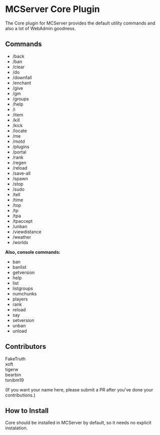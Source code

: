 MCServer Core Plugin
====================

The Core plugin for MCServer provides the default utility commands and also a lot of WebAdmin goodness.

Commands
--------

 * /back
 * /ban
 * /clear
 * /do
 * /downfall
 * /enchant
 * /give
 * /gm
 * /groups
 * /help
 * /i
 * /item
 * /kill
 * /kick
 * /locate
 * /me
 * /motd
 * /plugins
 * /portal
 * /rank
 * /regen
 * /reload
 * /save-all
 * /spawn
 * /stop
 * /sudo
 * /tell
 * /time
 * /top
 * /tp
 * /tpa
 * /tpaccept
 * /unban
 * /viewdistance
 * /weather
 * /worlds
 

**Also, console commands:**

 * ban
 * banlist
 * getversion
 * help
 * list
 * listgroups
 * numchunks
 * players
 * rank
 * reload
 * say
 * setversion
 * unban  
 * unload 

Contributors
------------

FakeTruth  
xoft  
tigerw  
bearbin  
tonibm19  

(If you want your name here, please submit a PR after you've done your contributions.)

How to Install
--------------

Core should be installed in MCServer by default, so it needs no explicit instalation.
